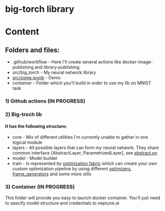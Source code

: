 # big-torch library

# Content

## Folders and files:
* .github/workflow - Here I'll create several actions like docker-image-publishing and library-publishing
* src/big_torch - My neural network library
* [src/some.ipynb](https://github.com/Denchidlo/big-torch/blob/master/src/some.ipynb) - Demo
* container - Folder which you'll build in order to use my lib on MNIST task 

### 1) Github actions (IN PROGRESS)

### 2) Big-troch lib

#### It has the following structure:
* core - Mix of different utilities I'm currently unable to gather in one logical module
* layers - All possible layers that can form my neural network. They share common interface [AbstractLayer, ParametrizedLayer], see [abstract.py](https://github.com/Denchidlo/big-torch/blob/master/src/big_torch/layers/abstract.py)
* model - Model builder
* train - Is represented by [optimization fabric](https://github.com/Denchidlo/big-torch/blob/master/src/big_torch/train/construcot.py) which can create your own custom optimization pipeline by using different [optimizers](https://github.com/Denchidlo/big-torch/blob/master/src/big_torch/train/updaters.py), [frame_generators](https://github.com/Denchidlo/big-torch/blob/master/src/big_torch/train/frame_generators.py) and some more utils

### 3) Container (IN PROGRESS)

This folder will provide you easy to launch docker container. You'll just need to specify model structure and credentials to neptune.ai 